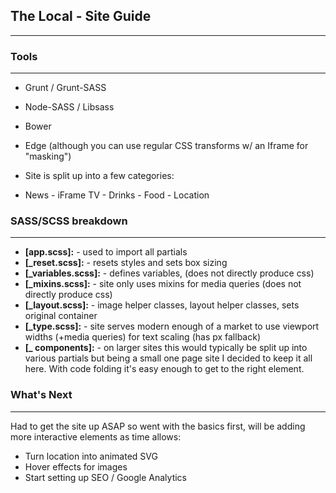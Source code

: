 ## The Local - Site Guide
***

### Tools 
---
+ Grunt / Grunt-SASS
+ Node-SASS / Libsass
+ Bower
+ Edge (although you can use regular CSS transforms w/ an Iframe for "masking")

+ Site is split up into a few categories:
+ News - iFrame TV - Drinks - Food - Location

### SASS/SCSS breakdown
---
+ **[app.scss]:** - used to import all partials
+ **[_reset.scss]:** - resets styles and sets box sizing
+ **[_variables.scss]:** - defines variables, (does not directly produce css)
+ **[_mixins.scss]:** - site only uses mixins for media queries (does not directly produce css)
+ **[_layout.scss]:** - image helper classes, layout helper classes, sets original container 
+ **[_type.scss]:** - site serves modern enough of a market to use viewport widths (+media queries) for text scaling (has px fallback)
+ **[_ components]:** - on larger sites this would typically be split up into various partials but being a small one page site I decided to keep it all here. With code folding it's easy enough to get to the right element.

### What's Next
---
Had to get the site up ASAP so went with the basics first, will be adding more interactive elements as time allows:
+ Turn location into animated SVG
+ Hover effects for images
+ Start setting up SEO / Google Analytics


 